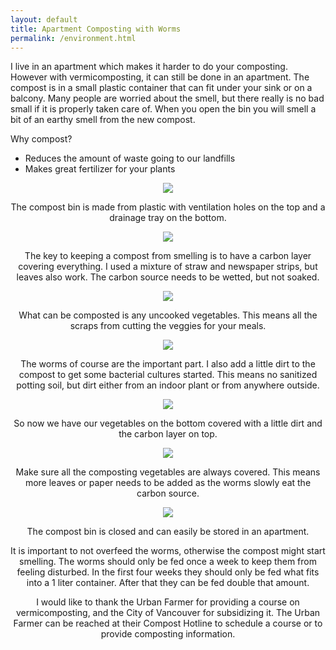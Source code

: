 ```yaml
---
layout: default
title: Apartment Composting with Worms
permalink: /environment.html
---
```


I live in an apartment which makes it harder to do your composting. However with vermicomposting, it can still be done in an apartment. The compost is in a small plastic container that can fit under your sink or on a balcony. Many people are worried about the smell, but there really is no bad small if it is properly taken care of. When you open the bin you will smell a bit of an earthy smell from the new compost.

Why compost?

<ul>
<li>Reduces the amount of waste going to our landfills</li>
<li>Makes great fertilizer for your plants</li>
</ul>
<center>
<img src="composting/empty.jpg">
<p>The compost bin is made from plastic with ventilation holes on the top and a drainage tray on the bottom.</p>
<img src="composting/water.jpg">
<p>The key to keeping a compost from smelling is to have a carbon layer covering everything. I used a mixture of straw and newspaper strips, but leaves also work. The carbon source needs to be wetted, but not soaked.</p>
<img src="composting/vegetables.jpg">
<p>What can be composted is any uncooked vegetables. This means all the scraps from cutting the veggies for your meals.</p>
<img src="composting/dirt.jpg">
<p>The worms of course are the important part. I also add a little dirt to the compost to get some bacterial cultures started. This means no sanitized potting soil, but dirt either from an indoor plant or from anywhere outside.</p>
<img src="composting/everything.jpg">
<p>So now we have our vegetables on the bottom covered with a little dirt and the carbon layer on top.</p>
<img src="composting/covered.jpg">
<p>Make sure all the composting vegetables are always covered. This means more leaves or paper needs to be added as the worms slowly eat the carbon source.</p>
<img src="composting/closed.jpg">
<p>The compost bin is closed and can easily be stored in an apartment.</p>

<p>It is important to not overfeed the worms, otherwise the compost might start smelling. The worms should only be fed once a week to keep them from feeling disturbed. In the first four weeks they should only be fed what fits into a 1 liter container. After that they can be fed double that amount.</p>

<p>I would like to thank the Urban Farmer for providing a course on vermicomposting, and the City of Vancouver for subsidizing it. The Urban Farmer can be reached at their Compost Hotline to schedule a course or to provide composting information.</p>
</center>